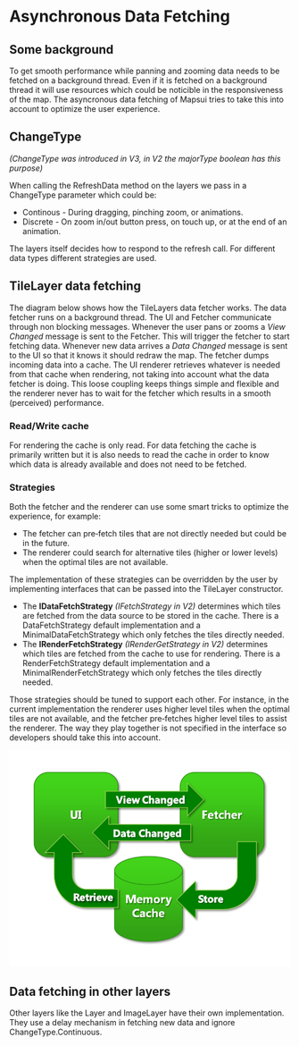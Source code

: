 # Asynchronous Data Fetching

## Some background

To get smooth performance while panning and zooming data needs to be fetched on a background thread. Even if it is fetched on a background thread it will use resources which could be noticible in the responsiveness of the map. The asyncronous data fetching of Mapsui tries to take this into account to optimize the user experience.

## ChangeType 

*(ChangeType was introduced in V3, in V2 the majorType boolean has this purpose)*

When calling the RefreshData method on the layers we pass in a ChangeType parameter which could be:
- Continous - During dragging, pinching zoom, or animations.
- Discrete - On zoom in/out button press, on touch up, or at the end of an animation.

The layers itself decides how to respond to the refresh call. For different data types different strategies are used.

## TileLayer data fetching
The diagram below shows how the TileLayers data fetcher works. The data fetcher runs on a background thread. The UI and Fetcher communicate through non blocking messages. Whenever the user pans or zooms a *View Changed* message is sent to the Fetcher. This will trigger the fetcher to start fetching data. Whenever new data arrives a *Data Changed* message is sent to the UI so that it knows it should redraw the map. The fetcher dumps incoming data into a cache. The UI renderer retrieves whatever is needed from that cache when rendering, not taking into account what the data fetcher is doing. This loose coupling keeps things simple and flexible and the renderer never has to wait for the fetcher which results in a smooth (perceived) performance.

### Read/Write cache
For rendering the cache is only read. For data fetching the cache is primarily written but it is also needs to read the cache in order to know which data is already available and does not need to be fetched.

### Strategies
Both the fetcher and the renderer can use some smart tricks to optimize the experience, for example:
- The fetcher can pre‐fetch tiles that are not directly needed but could be in the future.
- The renderer could search for alternative tiles (higher or lower levels) when the optimal tiles are not available. 

The implementation of these strategies can be overridden by the user by implementing interfaces that can be passed into the TileLayer constructor.
- The **IDataFetchStrategy** *(IFetchStrategy in V2)* determines which tiles are fetched from the data source to be stored in the cache. There is a DataFetchStrategy default implementation and a MinimalDataFetchStrategy which only fetches the tiles directly needed.
- The **IRenderFetchStrategy** *(IRenderGetStrategy in V2)* determines which tiles are fetched from the cache to use for rendering. There is a RenderFetchStrategy default implementation and a MinimalRenderFetchStrategy which only fetches the tiles directly needed.

Those strategies should be tuned to support each other. For instance, in the current implementation the renderer uses higher level tiles when the optimal tiles are not available, and the fetcher pre‐fetches higher level tiles to assist the renderer. The way they play together is not specified in the interface so developers should take this into account.

![mapsui async fetching architecture](images/brutile_fetcher.png)

## Data fetching in other layers
Other layers like the Layer and ImageLayer have their own implementation. They use a delay mechanism in fetching new data and ignore ChangeType.Continuous.
